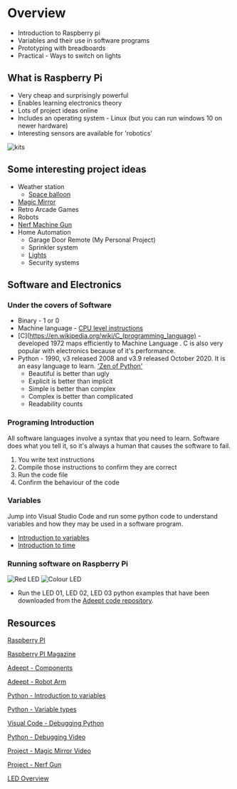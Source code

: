 # Overview

* Introduction to Raspberry pi
* Variables and their use in software programs
* Prototyping with breadboards
* Practical - Ways to switch on lights

## What is Raspberry Pi

* Very cheap and surprisingly powerful
* Enables learning electronics theory
* Lots of project ideas online
* Includes an operating system - Linux (but you can run windows 10 on newer hardware)
* Interesting sensors are available for 'robotics'

![kits](https://www.adeept.com/u_file/1706/products/30/549d118c7d.jpg.500x500.jpg)

## Some interesting project ideas

* Weather station
  * [Space balloon](https://www.youtube.com/watch?v=UY_kIYyE29M)
* [Magic Mirror]((https://www.youtube.com/watch?v=WQR0fv9C5dU))
* Retro Arcade Games
* Robots
* [Nerf Machine Gun](https://www.youtube.com/watch?v=d6PXSTV486c)
* Home Automation
  * Garage Door Remote (My Personal Project)
  * Sprinkler system
  * [Lights](https://www.youtube.com/watch?v=WlkMbNnIECM)
  * Security systems

## Software and Electronics

### Under the covers of Software

* Binary - 1 or 0
* Machine language - [CPU level instructions](https://www.geeksforgeeks.org/machine-instructions)
* [C](https://en.wikipedia.org/wiki/C_(programming_language) - developed 1972 maps efficiently to Machine Language . C is also very popular with electronics because of it's performance.
* Python - 1990, v3 released 2008 and v3.9 released October 2020. It is an easy language to learn.
 ['Zen of Python'](https://en.wikipedia.org/wiki/Zen_of_Python)
  * Beautiful is better than ugly
  * Explicit is better than implicit
  * Simple is better than complex
  * Complex is better than complicated
  * Readability counts

### Programing Introduction

All software languages involve a syntax that you need to learn. Software does what you tell it, so it's always a human that causes the software to fail.

1. You write text instructions
2. Compile those instructions to confirm they are correct
3. Run the code file
4. Confirm the behaviour of the code

### Variables

Jump into Visual Studio Code and run some python code to understand variables and how they may be used in a software program.

* [Introduction to variables](./variables.py)
* [Introduction to time](./time.py)

### Running software on Raspberry Pi

![Red LED](https://www.adeept.com/u_file/1804/products/14/72f3eb6e4a.jpg.500x500.jpg)
![Colour LED](https://www.adeept.com/u_file/1706/products/30/8377f3725e.jpg.500x500.jpg)

* Run the LED 01, LED 02, LED 03 python examples that have been downloaded from the [Adeept code repository](https://github.com/adeept/Adeept_Ultimate_Starter_Kit_Python_Code_for_RPi).

## Resources

[Raspberry PI](https://www.raspberrypi.org/)

[Raspberry PI Magazine](https://magpi.raspberrypi.org/)

[Adeept - Components](https://www.adeept.com/)

[Adeept - Robot Arm](https://www.youtube.com/watch?v=mC1_720OdgE)

[Python - Introduction to variables](https://www.learnpython.org/en/Variables_and_Types)

[Python - Variable types](https://www.tutorialspoint.com/python/python_variable_types.htm)

[Visual Code - Debugging Python](https://code.visualstudio.com/docs/python/debugging)

[Python - Debugging Video](https://youtu.be/ChuU3NlYRLQ)

[Project - Magic Mirror Video](https://www.youtube.com/watch?v=WQR0fv9C5dU)

[Project - Nerf Gun](https://www.youtube.com/watch?v=ClWYLkUniJc)

[LED Overview](https://youtu.be/CmnrC3BLnCs)
